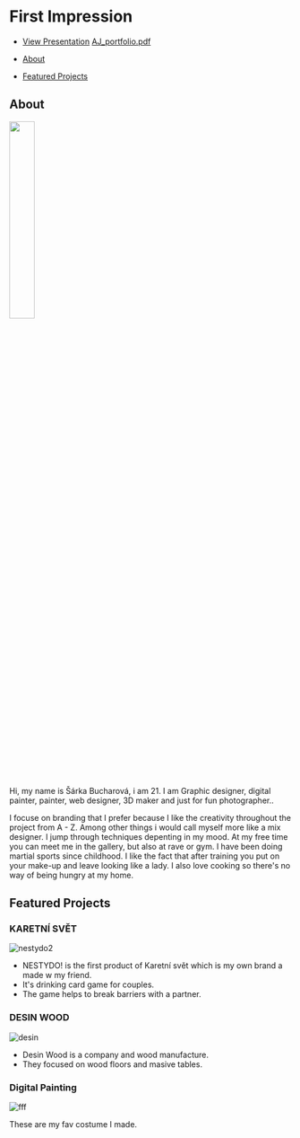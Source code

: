 # First Impression

<!-- This is a comment, only visible to the author: Add a link to your presentation. -->
<!-- Presentations do not need to be a PDF, you may link elsewhere, such as Figma, YouTube, etc. -->
<!-- Consider adding navigation to each section (About, Featured Projects, Notes, etc.) -->


- [View Presentation](img/surname-draft-first-impression-2023.pdf)  <!-- Add helpful hint as to what kind of file or destination is here. --> [AJ_portfolio.pdf](https://github.com/bucharova/english-for-designers-1/files/14014071/AJ_portfolio.pdf)

- [About](#about)
- [Featured Projects](#featured-projects)

  


## About



<img src="https://github.com/bucharova/english-for-designers/assets/150127129/34d5da4a-9639-462e-a48b-adacea52589c" width=30% height=30%>
 <!-- Consider including a headshot. We’re not designing, so keep the image width/height around 320px x 320px (square). Replace "surname" with your surname in the file name. --> 

Hi, my name is Šárka Bucharová, i am 21. I am Graphic designer, digital painter, painter, web designer, 3D maker and just for fun photographer..

I focuse on branding that I prefer because I like the creativity throughout the project from A - Z. Among other things i would call myself more like a mix designer. I jump through techniques depenting in my mood. At my free time you can meet me in the gallery, but also at rave or gym. I have been doing martial sports since childhood. I like the fact that after training you put on your make-up and leave looking like a lady. I also love cooking so there's no way of being hungry at my home.
## Featured Projects


### KARETNÍ SVĚT
![nestydo2](https://github.com/bucharova/english-for-designers-1/assets/150127129/6f4ffed4-03d8-465e-aef1-0040c7e62773)

<!-- Use a static poster image or animated GIF, but no video files. Again, keep the image width/height manageable, around 1280x x 720px (16:9 aspect ratio), or a max-width of 1280px. -->

- NESTYDO! is the first product of Karetní svět which is my own brand a made w my friend.
- It's drinking card game for couples.
- The game helps to break barriers with a partner.

### DESIN WOOD
![desin](https://github.com/bucharova/english-for-designers-1/assets/150127129/2fd49332-5748-42c7-bfc7-0b25e9580114)


- Desin Wood is a company and wood manufacture.
- They focused on wood floors and masive tables.

### Digital Painting

![fff](https://github.com/bucharova/english-for-designers-1/assets/150127129/12527fed-d8dd-47c5-95b9-d532f05e925d)

These are my fav costume I made.



